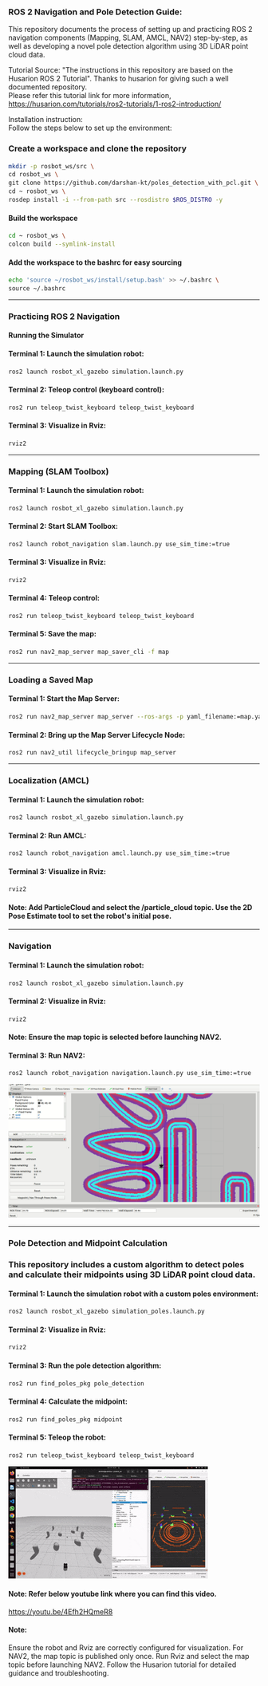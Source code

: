 
### ROS 2 Navigation and Pole Detection Guide: 
This repository documents the process of setting up and practicing ROS 2 navigation components (Mapping, SLAM, AMCL, NAV2) step-by-step, as well as developing a novel pole detection algorithm using 3D LiDAR point cloud data.

Tutorial Source: "The instructions in this repository are based on the Husarion ROS 2 Tutorial". Thanks to husarion for giving such a well documented repository. \
Please refer this tutorial link for more information, https://husarion.com/tutorials/ros2-tutorials/1-ros2-introduction/


Installation instruction: \
Follow the steps below to set up the environment:

### Create a workspace and clone the repository
```bash
mkdir -p rosbot_ws/src \
cd rosbot_ws \
git clone https://github.com/darshan-kt/poles_detection_with_pcl.git \
cd ~ rosbot_ws \
rosdep install -i --from-path src --rosdistro $ROS_DISTRO -y 
```

#### Build the workspace
```bash
cd ~ rosbot_ws \
colcon build --symlink-install
```

#### Add the workspace to the bashrc for easy sourcing
```bash
echo 'source ~/rosbot_ws/install/setup.bash' >> ~/.bashrc \
source ~/.bashrc
```
-----------------------

### Practicing ROS 2 Navigation
#### Running the Simulator
#### Terminal 1:  Launch the simulation robot:
```bash
ros2 launch rosbot_xl_gazebo simulation.launch.py
```
#### Terminal 2:  Teleop control (keyboard control):
```bash
ros2 run teleop_twist_keyboard teleop_twist_keyboard
```
#### Terminal 3:  Visualize in Rviz:
```bash
rviz2
```
-----------------------

### Mapping (SLAM Toolbox)
#### Terminal 1: Launch the simulation robot:
```bash
ros2 launch rosbot_xl_gazebo simulation.launch.py
```
#### Terminal 2:  Start SLAM Toolbox:
```bash
ros2 launch robot_navigation slam.launch.py use_sim_time:=true
```
#### Terminal 3:  Visualize in Rviz:
```bash
rviz2
```
#### Terminal 4: Teleop control:
```bash
ros2 run teleop_twist_keyboard teleop_twist_keyboard
```
#### Terminal 5: Save the map:
```bash
ros2 run nav2_map_server map_saver_cli -f map
```
------------------------------------

### Loading a Saved Map
#### Terminal 1:  Start the Map Server:
```bash
ros2 run nav2_map_server map_server --ros-args -p yaml_filename:=map.yaml -p use_sim_time:=true
```
#### Terminal 2:  Bring up the Map Server Lifecycle Node:
```bash
ros2 run nav2_util lifecycle_bringup map_server
```
-------------------------------------

### Localization (AMCL)
#### Terminal 1: Launch the simulation robot:
```bash
ros2 launch rosbot_xl_gazebo simulation.launch.py
```
#### Terminal 2: Run AMCL:
```bash
ros2 launch robot_navigation amcl.launch.py use_sim_time:=true
```
#### Terminal 3: Visualize in Rviz:
```bash
rviz2
```
#### Note: Add ParticleCloud and select the /particle_cloud topic. Use the 2D Pose Estimate tool to set the robot's initial pose.

------------------------------

### Navigation
#### Terminal 1: Launch the simulation robot:
```bash
ros2 launch rosbot_xl_gazebo simulation.launch.py
```

#### Terminal 2: Visualize in Rviz:
```bash
rviz2
```

#### Note: Ensure the map topic is selected before launching NAV2.

#### Terminal 3: Run NAV2:
```bash
ros2 launch robot_navigation navigation.launch.py use_sim_time:=true
```
![alt text](navigation.gif)

--------------------------------

### Pole Detection and Midpoint Calculation
### This repository includes a custom algorithm to detect poles and calculate their midpoints using 3D LiDAR point cloud data.


#### Terminal 1: Launch the simulation robot with a custom poles environment:
```bash
ros2 launch rosbot_xl_gazebo simulation_poles.launch.py
```
#### Terminal 2: Visualize in Rviz:
```bash
rviz2
```
#### Terminal 3: Run the pole detection algorithm:
```bash
ros2 run find_poles_pkg pole_detection
```
#### Terminal 4: Calculate the midpoint:
```bash
ros2 run find_poles_pkg midpoint
```
#### Terminal 5: Teleop the robot:
```bash
ros2 run teleop_twist_keyboard teleop_twist_keyboard
```
![alt text](pole_detection_algo-1.gif)

#### Note: Refer below youtube link where you can find this video.
https://youtu.be/4Efh2HQmeR8


#### Note: 
Ensure the robot and Rviz are correctly configured for visualization.
For NAV2, the map topic is published only once. Run Rviz and select the map topic before launching NAV2.
Follow the Husarion tutorial for detailed guidance and troubleshooting.
